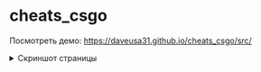# cheats_csgo

Посмотреть демо: https://daveusa31.github.io/cheats_csgo/src/

<details>
  <summary>Скриншот страницы</summary>

![](resources/2021-04-19-22-46-daveusa31.github.io.png)
</details>

